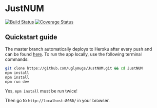 # JustNUM

[![Build Status](https://travis-ci.org/uglymugs/JustNUM.svg?branch=master)](https://travis-ci.org/uglymugs/JustNUM) [![Coverage Status](https://coveralls.io/repos/github/uglymugs/JustNUM/badge.svg?branch=master)](https://coveralls.io/github/uglymugs/JustNUM?branch=master)

## Quickstart guide

The master branch automatically deploys to Heroku after every push and can be found [here](http://just-num.herokuapp.com/). To run the app locally, use the following terminal commands:

```bash
git clone https://github.com/uglymugs/JustNUM.git && cd JustNUM
npm install
npm install  
npm run dev
```

Yes, `npm install` must be run twice!

Then go to `http://localhost:8080/` in your browser.

